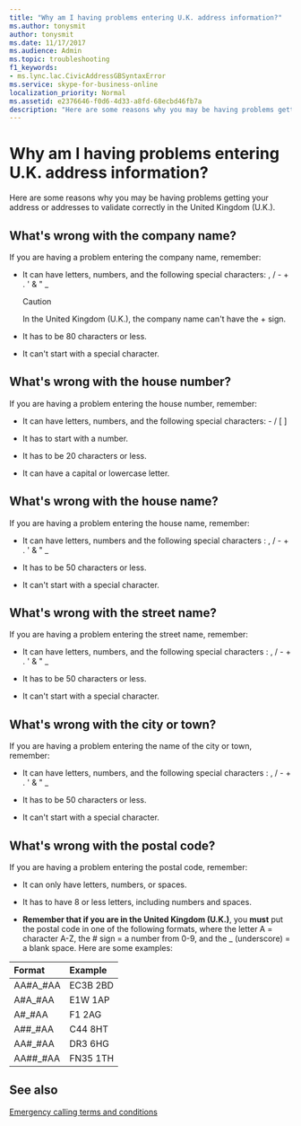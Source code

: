 ```yaml
---
title: "Why am I having problems entering U.K. address information?"
ms.author: tonysmit
author: tonysmit
ms.date: 11/17/2017
ms.audience: Admin
ms.topic: troubleshooting
f1_keywords:
- ms.lync.lac.CivicAddressGBSyntaxError
ms.service: skype-for-business-online
localization_priority: Normal
ms.assetid: e2376646-f0d6-4d33-a8fd-68ecbd46fb7a
description: "Here are some reasons why you may be having problems getting your address or addresses to validate correctly in the United Kingdom (U.K.)."
---
```


# Why am I having problems entering U.K. address information?

Here are some reasons why you may be having problems getting your address or addresses to validate correctly in the United Kingdom (U.K.).
  
## What's wrong with the company name?

If you are having a problem entering the company name, remember:
  
- It can have letters, numbers, and the following special characters: , / - + . ' &amp; " _ 
    
    > [!CAUTION]
    > In the United Kingdom (U.K.), the company name can't have the + sign. 
  
- It has to be 80 characters or less.
    
- It can't start with a special character.
    
## What's wrong with the house number?

If you are having a problem entering the house number, remember:
  
- It can have letters, numbers, and the following special characters: - / [ ]
    
- It has to start with a number.
    
- It has to be 20 characters or less.
    
- It can have a capital or lowercase letter.
    
## What's wrong with the house name?

If you are having a problem entering the house name, remember:
  
- It can have letters, numbers and the following special characters : , / - + . ' &amp; " _
    
- It has to be 50 characters or less.
    
- It can't start with a special character.
    
## What's wrong with the street name?

If you are having a problem entering the street name, remember:
  
- It can have letters, numbers, and the following special characters : , / - + . ' &amp; " _ 
    
- It has to be 50 characters or less.
    
- It can't start with a special character. 
    
## What's wrong with the city or town?

If you are having a problem entering the name of the city or town, remember:
  
- It can have letters, numbers, and the following special characters : , / - + . ' &amp; " _
    
- It has to be 50 characters or less.
    
- It can't start with a special character. 
    
## What's wrong with the postal code?

If you are having a problem entering the postal code, remember:
  
- It can only have letters, numbers, or spaces.
    
- It has to have 8 or less letters, including numbers and spaces.
    
- **Remember that if you are in the United Kingdom (U.K.)**, you **must** put the postal code in one of the following formats, where the letter A = character A-Z, the # sign = a number from 0-9, and the _ (underscore) = a blank space. Here are some examples:
    
|**Format**|**Example**|
|:-----|:-----|
|AA#A_#AA  <br/> |EC3B 2BD  <br/> |
|A#A_#AA  <br/> |E1W 1AP  <br/> |
|A#_#AA  <br/> |F1 2AG  <br/> |
|A##_#AA  <br/> |C44 8HT  <br/> |
|AA#_#AA  <br/> |DR3 6HG  <br/> |
|AA##_#AA  <br/> |FN35 1TH  <br/> |
   
## See also
[Emergency calling terms and conditions](emergency-calling-terms-and-conditions.md)
